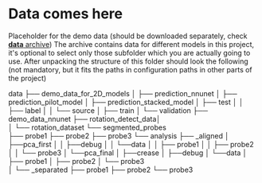 # Data comes here

Placeholder for the demo data (should be downloaded separately, check [**data** archive](https://ipk-cloud.ipk-gatersleben.de/s/5exapoJ7dbnzcTf)) 
The archive contains data for different models in this project, it's optional to select only those subfolder which you are actually going to use.
After unpacking the structure of this folder should look the following (not mandatory, but it fits the paths in configuration paths in other parts of the project)


data
├── demo_data_for_2D_models
│   ├── prediction_nnunet
│   ├── prediction_pilot_model
│   ├── prediction_stacked_model
│   ├── test
│   │   ├── label
│   │   └── source
│   ├── train
│   └── validation
├── demo_data_nnunet
├── rotation_detect_data│   
│   └── rotation_dataset
└── segmented_probes    
    ├── probe1
    ├── probe2
    ├── probe3
    └── analysis 
        ├── _aligned
        │   ├──pca_first
        │   │  ├──debug
        │   │  └──data
        │   │     ├── probe1
        │   │     ├── probe2
        │   │     └── probe3
        │   └──pca_final
        │      ├──crease
        │      ├──debug
        │      └──data
        │         ├── probe1
        │         ├── probe2
        │         └── probe3               
        │
        └── _separated
            ├── probe1
            ├── probe2
            └── probe3


